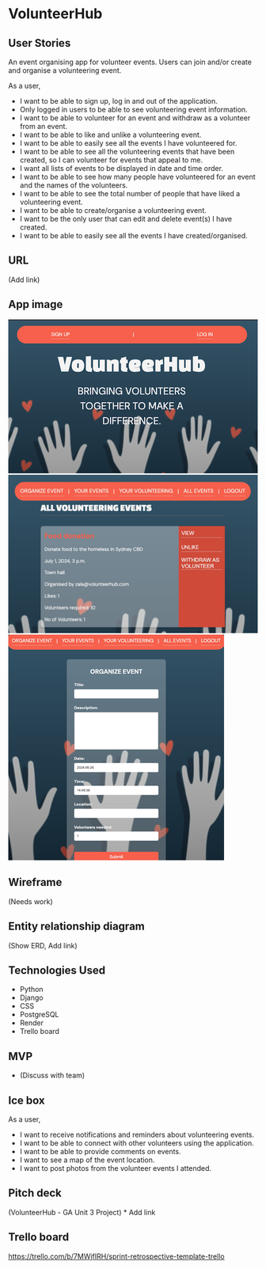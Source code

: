 # VolunteerHub

## User Stories
An event organising app for volunteer events. Users can join and/or create and organise a volunteering event. 

As a user, 
- I want to be able to sign up, log in and out of the application.
- Only logged in users to be able to see volunteering event information.
- I want to be able to volunteer for an event and withdraw as a volunteer from an event.
- I want to be able to like and unlike a volunteering event.
- I want to be able to easily see all the events I have volunteered for.
-  I want to be able to see all the volunteering events that have been created, so I can volunteer for events that appeal to me.
- I want all lists of events to be displayed in date and time order.
- I want to be able to see how many people have volunteered for an event and the names of the volunteers.
- I want to be able to see the total number of people that have liked a volunteering event.
- I want to be able to create/organise a volunteering event.
- I want to be the only user that can edit and delete event(s) I have created.
- I want to be able to easily see all the events I have created/organised.

## URL
(Add link)

## App image
![log-in screen](photos-read-me/Login.png)
![Image of event list](photos-read-me/EventList.png)
![Image of creating an event](photos-read-me/CreateEvent.png)

## Wireframe
(Needs work)

## Entity relationship diagram
(Show ERD, Add link)

## Technologies Used
- Python
- Django
- CSS
- PostgreSQL
- Render
- Trello board

## MVP
- (Discuss with team)

## Ice box
As a user,
- I want to receive notifications and reminders about volunteering events.
- I want to be able to connect with other volunteers using the application.
- I want to be able to provide comments on events.
- I want to see a map of the event location.
- I want to post photos from the volunteer events I attended.

## Pitch deck
(VolunteerHub - GA Unit 3 Project) * Add link

## Trello board
https://trello.com/b/7MWjfIRH/sprint-retrospective-template-trello